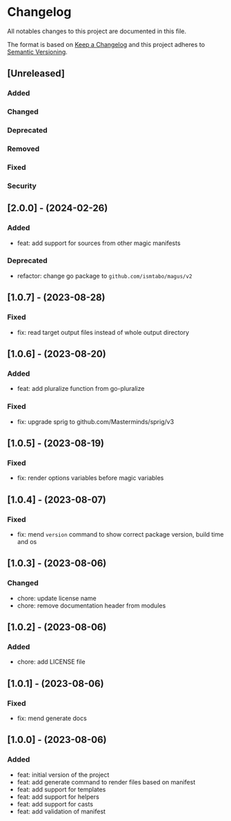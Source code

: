 # Changelog

All notables changes to this project are documented in this file.

The format is based on [Keep a Changelog](https://keepachangelog.com/en/1.0.0/) and this project adheres to [Semantic Versioning](https://semver.org/spec/v2.0.0.html).

## [Unreleased]

### Added

### Changed

### Deprecated

### Removed

### Fixed

### Security

## [2.0.0] - (2024-02-26)

### Added

*   feat: add support for sources from other magic manifests

### Deprecated

*   refactor: change go package to `github.com/ismtabo/magus/v2`

## [1.0.7] - (2023-08-28)

### Fixed

*   fix: read target output files instead of whole output directory

## [1.0.6] - (2023-08-20)

### Added

*   feat: add pluralize function from go-pluralize

### Fixed

*   fix: upgrade sprig to github.com/Masterminds/sprig/v3

## [1.0.5] - (2023-08-19)

### Fixed

*   fix: render options variables before magic variables

## [1.0.4] - (2023-08-07)

### Fixed

*   fix: mend `version` command to show correct package version, build time and os

## [1.0.3] - (2023-08-06)

### Changed

*   chore: update license name
*   chore: remove documentation header from modules

## [1.0.2] - (2023-08-06)

### Added

*   chore: add LICENSE file

## [1.0.1] - (2023-08-06)

### Fixed

*   fix: mend generate docs

## [1.0.0] - (2023-08-06)

### Added

*   feat: initial version of the project
*   feat: add generate command to render files based on manifest
*   feat: add support for templates
*   feat: add support for helpers
*   feat: add support for casts
*   feat: add validation of manifest
